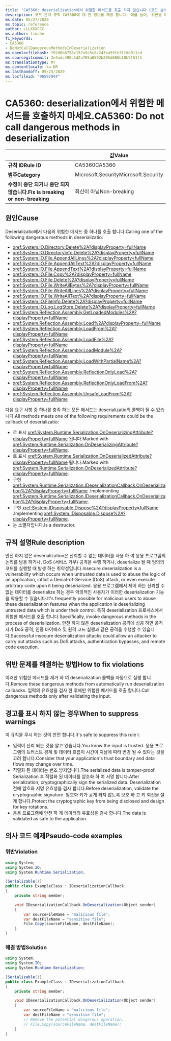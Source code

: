 ```yaml
---
title: 'CA5360: deserialization에서 위험한 메서드를 호출 하지 않습니다 (코드 분석).'
description: 코드 분석 규칙 CA5360에 대 한 정보를 제공 합니다. 예를 들어, 위반을 해결 하는 방법, 위반 하는 경우를 포함 합니다.
ms.date: 05/27/2020
ms.topic: reference
author: LLLXXXCCC
ms.author: linche
f1_keywords:
- CA5360
- DoNotCallDangerousMethodsInDeserialization
ms.openlocfilehash: f92d6b6758c157a9c5c8c243ba59fe31fdd011cd
ms.sourcegitcommit: 2e4adc490c1d2a705a0592b295d606b10b9f51f1
ms.translationtype: MT
ms.contentlocale: ko-KR
ms.lasthandoff: 09/25/2020
ms.locfileid: "96592944"
---
```

# <a name="ca5360-do-not-call-dangerous-methods-in-deserialization"></a><span data-ttu-id="8e8b9-103">CA5360: deserialization에서 위험한 메서드를 호출하지 마세요.</span><span class="sxs-lookup"><span data-stu-id="8e8b9-103">CA5360: Do not call dangerous methods in deserialization</span></span>

| | <span data-ttu-id="8e8b9-104">값</span><span class="sxs-lookup"><span data-stu-id="8e8b9-104">Value</span></span> |
|-|-|
| <span data-ttu-id="8e8b9-105">**규칙 ID**</span><span class="sxs-lookup"><span data-stu-id="8e8b9-105">**Rule ID**</span></span> |<span data-ttu-id="8e8b9-106">CA5360</span><span class="sxs-lookup"><span data-stu-id="8e8b9-106">CA5360</span></span>|
| <span data-ttu-id="8e8b9-107">**범주**</span><span class="sxs-lookup"><span data-stu-id="8e8b9-107">**Category**</span></span> |<span data-ttu-id="8e8b9-108">Microsoft.Security</span><span class="sxs-lookup"><span data-stu-id="8e8b9-108">Microsoft.Security</span></span>|
| <span data-ttu-id="8e8b9-109">**수정이 중단 되거나 중단 되지 않습니다.**</span><span class="sxs-lookup"><span data-stu-id="8e8b9-109">**Fix is breaking or non-breaking**</span></span> |<span data-ttu-id="8e8b9-110">최신이 아님</span><span class="sxs-lookup"><span data-stu-id="8e8b9-110">Non-breaking</span></span>|

## <a name="cause"></a><span data-ttu-id="8e8b9-111">원인</span><span class="sxs-lookup"><span data-stu-id="8e8b9-111">Cause</span></span>

<span data-ttu-id="8e8b9-112">Deserializatio에서 다음의 위험한 메서드 중 하나를 호출 합니다.</span><span class="sxs-lookup"><span data-stu-id="8e8b9-112">Calling one of the following dangerous methods in deserializatio:</span></span>

- <xref:System.IO.Directory.Delete%2A?displayProperty=fullName>
- <xref:System.IO.DirectoryInfo.Delete%2A?displayProperty=fullName>
- <xref:System.IO.File.AppendAllLines%2A?displayProperty=fullName>
- <xref:System.IO.File.AppendAllText%2A?displayProperty=fullName>
- <xref:System.IO.File.AppendText%2A?displayProperty=fullName>
- <xref:System.IO.File.Copy%2A?displayProperty=fullName>
- <xref:System.IO.File.Delete%2A?displayProperty=fullName>
- <xref:System.IO.File.WriteAllBytes%2A?displayProperty=fullName>
- <xref:System.IO.File.WriteAllLines%2A?displayProperty=fullName>
- <xref:System.IO.File.WriteAllText%2A?displayProperty=fullName>
- <xref:System.IO.FileInfo.Delete%2A?displayProperty=fullName>
- <xref:System.IO.Log.LogStore.Delete%2A?displayProperty=fullName>
- <xref:System.Reflection.Assembly.GetLoadedModules%2A?displayProperty=fullName>
- <xref:System.Reflection.Assembly.Load%2A?displayProperty=fullName>
- <xref:System.Reflection.Assembly.LoadFrom%2A?displayProperty=fullName>
- <xref:System.Reflection.Assembly.LoadFile%2A?displayProperty=fullName>
- <xref:System.Reflection.Assembly.LoadModule%2A?displayProperty=fullName>
- <xref:System.Reflection.Assembly.LoadWithPartialName%2A?displayProperty=fullName>
- <xref:System.Reflection.Assembly.ReflectionOnlyLoad%2A?displayProperty=fullName>
- <xref:System.Reflection.Assembly.ReflectionOnlyLoadFrom%2A?displayProperty=fullName>
- <xref:System.Reflection.Assembly.UnsafeLoadFrom%2A?displayProperty=fullName>

<span data-ttu-id="8e8b9-113">다음 요구 사항 중 하나를 충족 하는 모든 메서드는 deserializatio의 콜백이 될 수 있습니다.</span><span class="sxs-lookup"><span data-stu-id="8e8b9-113">All methods meets one of the following requirements could be the callback of deserializatio:</span></span>

- <span data-ttu-id="8e8b9-114">로 표시 <xref:System.Runtime.Serialization.OnDeserializingAttribute?displayProperty=fullName> 됩니다.</span><span class="sxs-lookup"><span data-stu-id="8e8b9-114">Marked with <xref:System.Runtime.Serialization.OnDeserializingAttribute?displayProperty=fullName>.</span></span>
- <span data-ttu-id="8e8b9-115">로 표시 <xref:System.Runtime.Serialization.OnDeserializedAttribute?displayProperty=fullName> 됩니다.</span><span class="sxs-lookup"><span data-stu-id="8e8b9-115">Marked with <xref:System.Runtime.Serialization.OnDeserializedAttribute?displayProperty=fullName>.</span></span>
- <span data-ttu-id="8e8b9-116">구현 <xref:System.Runtime.Serialization.IDeserializationCallback.OnDeserialization%2A?displayProperty=fullName> .</span><span class="sxs-lookup"><span data-stu-id="8e8b9-116">Implementing <xref:System.Runtime.Serialization.IDeserializationCallback.OnDeserialization%2A?displayProperty=fullName>.</span></span>
- <span data-ttu-id="8e8b9-117">구현 <xref:System.IDisposable.Dispose%2A?displayProperty=fullName> .</span><span class="sxs-lookup"><span data-stu-id="8e8b9-117">Implementing <xref:System.IDisposable.Dispose%2A?displayProperty=fullName>.</span></span>
- <span data-ttu-id="8e8b9-118">는 소멸자입니다.</span><span class="sxs-lookup"><span data-stu-id="8e8b9-118">Is a destructor.</span></span>

## <a name="rule-description"></a><span data-ttu-id="8e8b9-119">규칙 설명</span><span class="sxs-lookup"><span data-stu-id="8e8b9-119">Rule description</span></span>

<span data-ttu-id="8e8b9-120">안전 하지 않은 deserialization은 신뢰할 수 없는 데이터를 사용 하 여 응용 프로그램의 논리를 남용 하거나, DoS (서비스 거부) 공격을 수행 하거나, deserialize 될 때 임의의 코드를 실행할 때 발생 하는 취약성입니다.</span><span class="sxs-lookup"><span data-stu-id="8e8b9-120">Insecure deserialization is a vulnerability which occurs when untrusted data is used to abuse the logic of an application, inflict a Denial-of-Service (DoS) attack, or even execute arbitrary code upon it being deserialized.</span></span> <span data-ttu-id="8e8b9-121">응용 프로그램에서 제어 하는 신뢰할 수 없는 데이터를 deserialize 하는 경우 악의적인 사용자가 이러한 deserialization 기능을 악용할 수 있습니다.</span><span class="sxs-lookup"><span data-stu-id="8e8b9-121">It's frequently possible for malicious users to abuse these deserialization features when the application is deserializing untrusted data which is under their control.</span></span> <span data-ttu-id="8e8b9-122">특히 deserialization 프로세스에서 위험한 메서드를 호출 합니다.</span><span class="sxs-lookup"><span data-stu-id="8e8b9-122">Specifically, invoke dangerous methods in the process of deserialization.</span></span> <span data-ttu-id="8e8b9-123">안전 하지 않은 deserialization 공격에 성공 하면 공격자가 DoS 공격, 인증 바이패스 및 원격 코드 실행과 같은 공격을 수행할 수 있습니다.</span><span class="sxs-lookup"><span data-stu-id="8e8b9-123">Successful insecure deserialization attacks could allow an attacker to carry out attacks such as DoS attacks, authentication bypasses, and remote code execution.</span></span>

## <a name="how-to-fix-violations"></a><span data-ttu-id="8e8b9-124">위반 문제를 해결하는 방법</span><span class="sxs-lookup"><span data-stu-id="8e8b9-124">How to fix violations</span></span>

<span data-ttu-id="8e8b9-125">이러한 위험한 메서드를 제거 하 여 deserialization 콜백을 자동으로 실행 합니다.</span><span class="sxs-lookup"><span data-stu-id="8e8b9-125">Remove these dangerous methods from automatically run deserialization callbacks.</span></span> <span data-ttu-id="8e8b9-126">입력의 유효성을 검사 한 후에만 위험한 메서드를 호출 합니다.</span><span class="sxs-lookup"><span data-stu-id="8e8b9-126">Call dangerous methods only after validating the input.</span></span>

## <a name="when-to-suppress-warnings"></a><span data-ttu-id="8e8b9-127">경고를 표시 하지 않는 경우</span><span class="sxs-lookup"><span data-stu-id="8e8b9-127">When to suppress warnings</span></span>

<span data-ttu-id="8e8b9-128">이 규칙을 무시 하는 것이 안전 합니다.</span><span class="sxs-lookup"><span data-stu-id="8e8b9-128">It's safe to suppress this rule i:</span></span>

- <span data-ttu-id="8e8b9-129">입력이 신뢰 되는 것을 알고 있습니다.</span><span class="sxs-lookup"><span data-stu-id="8e8b9-129">You know the input is trusted.</span></span> <span data-ttu-id="8e8b9-130">응용 프로그램의 트러스트 경계 및 데이터 흐름이 시간이 지남에 따라 변경 될 수 있다는 것을 고려 합니다.</span><span class="sxs-lookup"><span data-stu-id="8e8b9-130">Consider that your application's trust boundary and data flows may change over time.</span></span>
- <span data-ttu-id="8e8b9-131">직렬화 된 데이터는 변조 방지입니다.</span><span class="sxs-lookup"><span data-stu-id="8e8b9-131">The serialized data is tamper-proof.</span></span> <span data-ttu-id="8e8b9-132">Serialization 후 직렬화 된 데이터를 암호화 하 여 서명 합니다.</span><span class="sxs-lookup"><span data-stu-id="8e8b9-132">After serialization, cryptographically sign the serialized data.</span></span> <span data-ttu-id="8e8b9-133">Deserialization 전에 암호화 서명 유효성을 검사 합니다.</span><span class="sxs-lookup"><span data-stu-id="8e8b9-133">Before deserialization, validate the cryptographic signature.</span></span> <span data-ttu-id="8e8b9-134">암호화 키가 공개 되지 않도록 보호 하 고 키 회전을 설계 합니다.</span><span class="sxs-lookup"><span data-stu-id="8e8b9-134">Protect the cryptographic key from being disclosed and design for key rotations.</span></span>
- <span data-ttu-id="8e8b9-135">응용 프로그램에 안전 하 게 데이터의 유효성을 검사 합니다.</span><span class="sxs-lookup"><span data-stu-id="8e8b9-135">The data is validated as safe to the application.</span></span>

## <a name="pseudo-code-examples"></a><span data-ttu-id="8e8b9-136">의사 코드 예제</span><span class="sxs-lookup"><span data-stu-id="8e8b9-136">Pseudo-code examples</span></span>

### <a name="violation"></a><span data-ttu-id="8e8b9-137">위반</span><span class="sxs-lookup"><span data-stu-id="8e8b9-137">Violation</span></span>

```csharp
using System;
using System.IO;
using System.Runtime.Serialization;

[Serializable()]
public class ExampleClass : IDeserializationCallback
{
    private string member;

    void IDeserializationCallback.OnDeserialization(Object sender)
    {
        var sourceFileName = "malicious file";
        var destFileName = "sensitive file";
        File.Copy(sourceFileName, destFileName);
    }
}
```

### <a name="solution"></a><span data-ttu-id="8e8b9-138">해결 방법</span><span class="sxs-lookup"><span data-stu-id="8e8b9-138">Solution</span></span>

```csharp
using System;
using System.IO;
using System.Runtime.Serialization;

[Serializable()]
public class ExampleClass : IDeserializationCallback
{
    private string member;

    void IDeserializationCallback.OnDeserialization(Object sender)
    {
        var sourceFileName = "malicious file";
        var destFileName = "sensitive file";
        // Remove the potential dangerous operation.
        // File.Copy(sourceFileName, destFileName);
    }
}
```
